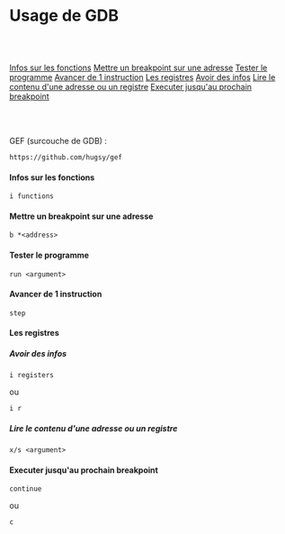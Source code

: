 # Usage de GDB 

<br>
<br>

[Infos sur les fonctions](#Infos-sur-les-fonctions) 
[Mettre un breakpoint sur une adresse](#Mettre-un-breakpoint-sur-une-adresse)
[Tester le programme](#Tester-le-programme)
[Avancer de 1 instruction](#Avancer-de-1-instruction)
[Les registres](#Les-registres)
  [Avoir des infos](#Avoir-des-infos)
  [Lire le contenu d'une adresse ou un registre](#Lire-le-contenu-d'une-adresse-ou-un-registre)
[Executer jusqu'au prochain breakpoint](#Executer-jusqu'au-prochain-breakpoint)
  
<br>
<br>

GEF (surcouche de GDB) : 

```
https://github.com/hugsy/gef
```

#### Infos sur les fonctions

```
i functions
```

#### Mettre un breakpoint sur une adresse

```
b *<address>
```

#### Tester le programme

```
run <argument>
```

#### Avancer de 1 instruction

```
step
```

#### Les registres

##### Avoir des infos

```
i registers
```
ou 
```
i r
```

##### Lire le contenu d'une adresse ou un registre

```
x/s <argument>
```

#### Executer jusqu'au prochain breakpoint

```
continue
```

ou
```
c
```
